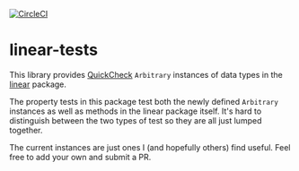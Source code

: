 [![CircleCI](https://circleci.com/gh/pdlla/linear-tests.svg?style=svg)](https://circleci.com/gh/pdlla/linear-tests)

# linear-tests
This library provides [QuickCheck](https://hackage.haskell.org/package/QuickCheck) `Arbitrary` instances of data types in the [linear](http://hackage.haskell.org/package/linear) package.

The property tests in this package test both the newly defined `Arbitrary` instances as well as methods in the linear package itself. It's hard to distinguish between the two types of test so they are all just lumped together.

The current instances are just ones I (and hopefully others) find useful. Feel free to add your own and submit a PR. 
